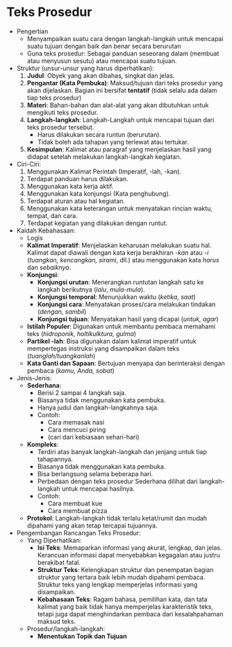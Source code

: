 # Teks Prosedur

- Pengertian
    - Menyampaikan suatu cara dengan langkah-langkah untuk mencapai suatu tujuan dengan baik dan benar secara berurutan
    - Guna teks prosedur: Sebagai panduan seseorang dalam (membuat atau menyusun sesutu) atau mencapai suatu tujuan.
- Struktur (unsur-unsur yang harus diperhatikan):
	1. **Judul**: Obyek yang akan dibahas, singkat dan jelas.
	1. **Pengantar (Kata Pembuka)**: Maksud/tujuan dari teks prosedur yang akan dijelaskan. Bagian ini bersifat **tentatif** (tidak selalu ada dalam tiap teks prosedur)
	1. **Materi**: Bahan-bahan dan alat-alat yang akan dibutuhkan untuk mengikuti teks prosedur.
	1. **Langkah-langkah**: Langkah-Langkah untuk mencapai tujuan dari teks prosedur tersebut.
		- Harus dilakukan secara runtun (berurutan).
		- Tidak boleh ada tahapan yang terlewat atau tertukar.
	1. **Kesimpulan**: Kalimat atau paragraf yang menjelaskan hasil yang didapat setelah melakukan langkah-langkah kegiatan.
- Ciri-Ciri:
	1. Menggunakan Kalimat Perintah (Imperatif, -lah, -kan).
	2. Terdapat panduan harus dilakukan.
	3. Menggunakan kata kerja aktif.
	4. Menggunakan kata konjungsi (Kata penghubung).
	5. Terdapat aturan atau hal kegiatan.
	6. Menggunakan kata keterangan untuk menyatakan rincian waktu, tempat, dan cara.
	7. Terdapat kegiatan yang dilakukan dengan runtut.
- Kaidah Kebahasaan:
    - Logis
    - **Kalimat Imperatif**: Menjelaskan keharusan melakukan suatu hal. Kalimat dapat diawali dengan kata kerja berakhiran *-kan* atau *-i* (*tuangkan, kencangkan, sirami*, dll.) atau menggunakan kata *harus* dan *sebaiknya*.
    - **Konjungsi**:
        - **Konjungsi urutan**: Menerangkan runtutan langkah satu ke langkah berikutnya (*lalu*, *mula-mula*).
		- **Konjungsi temporal**: Menunjukkan waktu (*ketika, saat*)
		- **Konjungsi cara**: Menyatakan proses/cara melakukan tindakan (*dengan, sambil*)
		- **Konjungsi tujuan**: Menyatakan hasil yang dicapai (*untuk, agar*)
	- **Istilah Populer**: Digunakan untuk membantu pembaca memahami teks (*hidroponik, holtikulktura, gulma*)
    - **Partikel -lah**: Bisa digunakan dalam kalimat imperatif untuk mempertegas instruksi yang disampaikan dalam teks (*tuanglah/tuangkanlah*)
    - **Kata Ganti dan Sapaan**: Bertujuan menyapa dan berinteraksi dengan pembaca (*kamu, Anda, sobat*)
- Jenis-Jenis:
	- **Sederhana**: 
    	- Berisi 2 sampai 4 langkah saja. 
    	- Biasanya tidak menggunakan kata pembuka. 
    	- Hanya judul dan langkah-langkahnya saja. 
    	- Contoh: 
        	- Cara memasak nasi
        	- Cara mencuci piring
        	- (cari dari kebiasaan sehari-hari)
	- **Kompleks**: 
    	- Terdiri atas banyak langkah-langkah dan jenjang untuk tiap tahapannya. 
    	- Biasanya tidak menggunakan kata pembuka. 
    	- Bisa berlangsung selama beberapa hari.
    	- Perbedaan dengan teks prosedur Sederhana dilihat dari langkah-langkah untuk mencapai hasilnya.
    	- Contoh:
        	- Cara membuat kue
        	- Cara membuat pizza
	- **Protokol**: Langkah-langkah tidak terlalu ketat/rumit dan mudah dipahami yang akan tetap tercapai tujuannya.
- Pengembangan Rancangan Teks Prosedur:
    - Yang Diperhatikan:
        - **Isi Teks**: Memaparkan informasi yang akurat, lengkap, dan jelas. Kerancuan informasi dapat menyebabkan kegagalan atau justru berakibat fatal.
        - **Struktur Teks**: Kelengkapan struktur dan penempatan bagian struktur yang tertara baik lebih mudah dipahami pembaca. Struktur teks yang lengkap memperjelas informasi yang disampaikan. 
        - **Kebahasaan Teks**: Ragam bahasa, pemilihan kata, dan tata kalimat yang baik tidak hanya memperjelas karakteristik teks, tetapi juga dapat menghindarkan pembaca dari kesalahpahaman maksud teks.
    - Prosedur/langkah-langkah:
        - **Menentukan Topik dan Tujuan**

